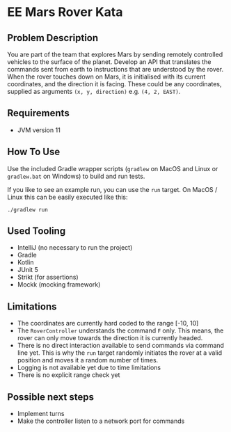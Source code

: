 # EE Mars Rover Kata

## Problem Description

You are part of the team that explores Mars by sending remotely controlled vehicles to the surface of
the planet. Develop an API that translates the commands sent from earth to instructions that are
understood by the rover.
When the rover touches down on Mars, it is initialised with its current coordinates, and the direction
it is facing. These could be any coordinates, supplied as arguments `(x, y, direction)` e.g. `(4,
2, EAST)`.

## Requirements

- JVM version 11

## How To Use

Use the included Gradle wrapper scripts (`gradlew` on MacOS and Linux or `gradlew.bat` on Windows) to 
build and run tests.

If you like to see an example run, you can use the `run` target. On MacOS / Linux this can be easily 
executed like this:
```
./gradlew run
``` 

## Used Tooling

- IntelliJ (no necessary to run the project)
- Gradle
- Kotlin
- JUnit 5
- Strikt (for assertions)
- Mockk (mocking framework)

## Limitations

- The coordinates are currently hard coded to the range [-10, 10]
- The `RoverController` understands the command `F` only. This means, the rover can only move towards the direction it 
is currently headed.
- There is no direct interaction available to send commands via command line yet. This is why the `run` target 
randomly initiates the rover at a valid position and moves it a random number of times.
- Logging is not available yet due to time limitations
- There is no explicit range check yet

## Possible next steps

- Implement turns
- Make the controller listen to a network port for commands